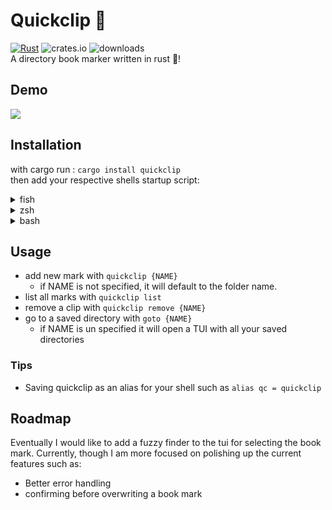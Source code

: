 # Quickclip 📎
[![Rust](https://github.com/bobby-palmer/quickclip/actions/workflows/rust.yml/badge.svg)](https://github.com/bobby-palmer/quickclip/actions/workflows/rust.yml)
![crates.io](https://img.shields.io/crates/v/quickclip.svg)
![downloads](https://img.shields.io/endpoint?url=https%3A%2F%2Fcrates-api.vercel.app%2Fdownloads%2Fquickclip)  
A directory book marker written in rust 🦀!  
## Demo  
![](https://github.com/bobby-palmer/quickclip/blob/main/demo.gif)
## Installation
with cargo run : `cargo install quickclip`  
then add your respective shells startup script:
<details closed>
  <summary>fish</summary>
  <br>
  add `quickclip init fish | source` to your config file.  
  this is usually in fish.config  
</details>
<details closed>
  <summary>zsh</summary>
  <br>  
  add `eval "$(quickclip init zsh)"` to your config file.  
  this is usually in .zshrc  
</details>
<details closed>
  <summary>bash</summary>
  <br>
  add `eval "$(quickclip init bash)"` to your config file.  
  this is usually in .bashrc  
</details>  

## Usage
- add new mark with `quickclip {NAME}`
  - if NAME is not specified, it will default to the folder name.  
- list all marks with `quickclip list`  
- remove a clip with `quickclip remove {NAME}`
- go to a saved directory with `goto {NAME}`
  - if NAME is un specified it will open a TUI with all your saved directories  
### Tips
- Saving quickclip as an alias for your shell such as `alias qc = quickclip`
## Roadmap
Eventually I would like to add a fuzzy finder to the tui for selecting the book mark. 
Currently, though I am more focused on polishing up the current features such as:
- Better error handling
- confirming before overwriting a book mark
  
